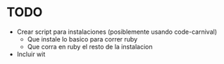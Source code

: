 # TODO
- Crear script para instalaciones (posiblemente usando code-carnival)
  - Que instale lo basico para correr ruby
  - Que corra en ruby el resto de la instalacion
- Incluir wit
